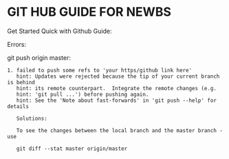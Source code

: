 # GIT HUB GUIDE FOR NEWBS

Get Started Quick with Github Guide:




























Errors:

git push origin master:

    1. failed to push some refs to 'your https/github link here'
       hint: Updates were rejected because the tip of your current branch is behind
       hint: its remote counterpart.  Integrate the remote changes (e.g.
       hint: 'git pull ...') before pushing again.
       hint: See the 'Note about fast-forwards' in 'git push --help' for details
       
       Solutions:
       
       To see the changes between the local branch and the master branch - use
       
       git diff --stat master origin/master